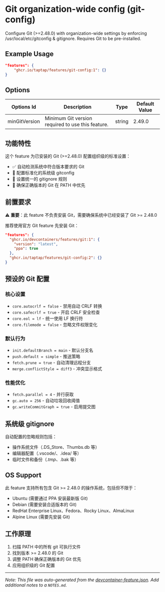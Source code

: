 
# Git organization-wide config (git-config)

Configure Git (>=2.48.0) with organization-wide settings by enforcing /usr/local/etc/gitconfig & gitignore. Requires Git to be pre-installed.

## Example Usage

```json
"features": {
    "ghcr.io/taptap/features/git-config:1": {}
}
```

## Options

| Options Id | Description | Type | Default Value |
|-----|-----|-----|-----|
| minGitVersion | Minimum Git version required to use this feature. | string | 2.49.0 |

## 功能特性

这个 feature 为已安装的 Git (>=2.48.0) 配置组织级的标准设置：

- ✅ 自动检测系统中符合版本要求的 Git
- 📝 配置标准化的系统级 gitconfig
- 🚫 设置统一的 gitignore 规则
- 🔧 确保正确版本的 Git 在 PATH 中优先

## 前置要求

⚠️ **重要**：此 feature 不负责安装 Git，需要确保系统中已经安装了 Git >= 2.48.0

推荐使用官方 Git feature 先安装 Git：
```json
"features": {
  "ghcr.io/devcontainers/features/git:1": {
    "version": "latest",
    "ppa": true
  },
  "ghcr.io/taptap/features/git-config:2": {}
}
```

## 预设的 Git 配置

### 核心设置
- `core.autocrlf = false` - 禁用自动 CRLF 转换
- `core.safecrlf = true` - 开启 CRLF 安全检查
- `core.eol = lf` - 统一使用 LF 换行符
- `core.filemode = false` - 忽略文件权限变化

### 默认行为
- `init.defaultBranch = main` - 默认分支名
- `push.default = simple` - 推送策略
- `fetch.prune = true` - 自动清理远程分支
- `merge.conflictStyle = diff3` - 冲突显示格式

### 性能优化
- `fetch.parallel = 4` - 并行获取
- `gc.auto = 256` - 自动垃圾回收阈值
- `gc.writeCommitGraph = true` - 启用提交图

## 系统级 gitignore

自动配置的忽略规则包括：
- 操作系统文件（.DS_Store、Thumbs.db 等）
- 编辑器配置（.vscode/、.idea/ 等）
- 临时文件和备份（*.tmp、*.bak 等）

## OS Support

此 feature 支持所有包含 Git >= 2.48.0 的操作系统，包括但不限于：
- Ubuntu (需要通过 PPA 安装最新版 Git)
- Debian (需要安装合适版本的 Git)
- RedHat Enterprise Linux、Fedora、Rocky Linux、AlmaLinux
- Alpine Linux (需要先安装 Git)

## 工作原理

1. 扫描 PATH 中的所有 git 可执行文件
2. 找到版本 >= 2.48.0 的 Git
3. 调整 PATH 确保正确版本的 Git 优先
4. 应用组织级的 Git 配置

---

_Note: This file was auto-generated from the [devcontainer-feature.json](https://github.com/taptap/features/blob/main/src/git-config/devcontainer-feature.json).  Add additional notes to a `NOTES.md`._
